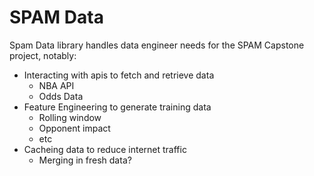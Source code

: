 # SPAM Data

Spam Data library handles data engineer needs for the SPAM Capstone project, notably:

* Interacting with apis to fetch and retrieve data
  * NBA API
  * Odds Data
* Feature Engineering to generate training data
  * Rolling window
  * Opponent impact
  * etc
* Cacheing data to reduce internet traffic
  * Merging in fresh data? 
